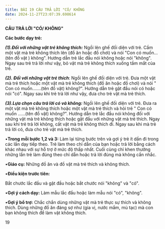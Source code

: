 ```yaml
---
title: BÀI 19 CÂU TRẢ LỜI "CÓ/ KHÔNG
date: 2024-11-27T23:07:39.698614
---
```


**CÂU TRẢ LỜI "CÓ/ KHÔNG"**

**Các bước dạy trẻ:**

***(1).Đối với những vật trẻ không thích:*** Ngồi lên ghế đối diện với
trẻ. Cầm một vật mà trẻ không thích lên (đồ ăn hoặc đồ chơi) và nói
"Con có muốn...(tên đồ vật ) không". Hướng dẫn trẻ lắc đầu nói không
hoặc nói "không". Ngay sau trẻ trả lời như vậy, bỏ vật mà trẻ không
thích xuống tầm mắt của trẻ.

***(2). Đối với những vật trẻ thích***: Ngồi lên ghế đối diện với trẻ.
Đưa một vật mà trẻ thích hoặc một vật mà trẻ không thích (đồ ăn hoặc
đồ chơi) và nói " Con có muốn.......(tên đồ vật) không?". Hướng dẫn
trẻ gật đầu nói có hoặc nói "có". Ngay sau khi trẻ trả lời như vậy,
đưa cho trẻ vật mà trẻ thích.

***(3).Lựa chọn câu trả lời có và không:*** Ngồi lên ghế đối diện với
trẻ. Đưa ra một vật mà trẻ không thích hoặc một vật mà trẻ thích và
hỏi trẻ " Con có muốn ......(tên đồ vật) không?". Hướng dẫn trẻ lắc
đầu nói không đối với những vật mà trẻ không thích hoặc gật đầu với
những vật mà trẻ thích. Ngay sau khi trẻ trả lời không, cất vật mà trẻ
không thích đi. Ngay sau khi mà trẻ trả lời có, đưa cho trẻ vật mà trẻ
thích.

•**Trong mỗi bước 1,2 và 3:** Làm lại từng bước trên và gợi ý trẻ ít
dần đi trong các lần dạy tiếp theo. Trẻ làm theo chỉ dẫn của bạn hoặc
trả lời bằng cách khác nhau với sự hỗ trợ ở mức độ thấp nhất. Cuối
cùng chỉ khen thưởng những lần trẻ làm đúng theo chỉ dẫn hoặc trả lời
đúng mà không cần nhắc.

•**Giáo cụ:** Những đồ ăn và đồ vật mà trẻ thích và không thích.

•**Điều kiện trước tiên:**

Bắt chước lắc đầu và gật đầu hoặc bắt chước nói "không" và "có".

•**Gợi ý cách dạy:** Làm mẫu lắc đầu hoặc làm mẫu nói "có", "không".

•**Gợi ý bổ trợ:** Chắc chắn dùng những vật mà trẻ thực sự thích và
không thích. Dùng những đồ ăn đáng sợ như (gia vị, nước mắm, mù tạc)
mà con bạn không thích để làm vật không thích.

19

